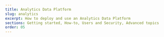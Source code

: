 ```yaml
---
title: Analytics Data Platform
slug: analytics
excerpt: How to deploy and use an Analytics Data Platform
sections: Getting started, How-to, Users and Security, Advanced topics
order: 05
---
```

